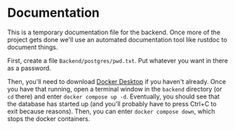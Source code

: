 # Documentation

This is a temporary documentation file for the backend. Once more of the project gets done we'll use an automated documentation tool like rustdoc to document things.

First, create a file `Backend/postgres/pwd.txt`. Put whatever you want in there as a password.

Then, you'll need to download [Docker Desktop](https://www.docker.com/) if you haven't already. Once you have that running, open a terminal window in the `backend` directory (or `cd` there) and enter `docker compose up -d`. Eventually, you should see that the database has started up (and you'll probably have to press Ctrl+C to exit because reasons). Then, you can enter `docker compose down`, which stops the docker containers.
